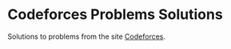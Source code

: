 # Codeforces Problems Solutions

Solutions to problems from the site [Codeforces](https://codeforces.com/).

